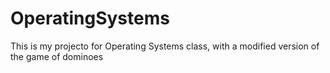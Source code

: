 # OperatingSystems
This is my projecto for Operating Systems class, with a modified version of the game of dominoes
